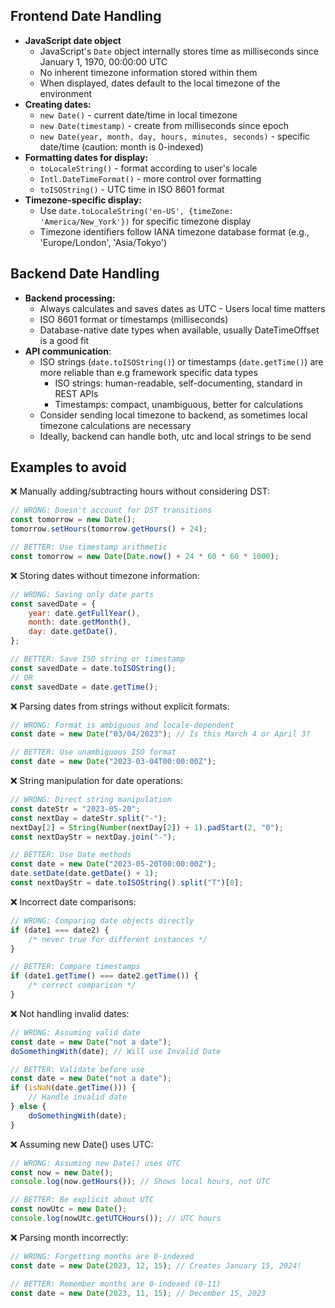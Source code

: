 ## Frontend Date Handling

-   **JavaScript date object**
    -   JavaScript's `Date` object internally stores time as milliseconds since January 1, 1970, 00:00:00 UTC
    -   No inherent timezone information stored within them
    -   When displayed, dates default to the local timezone of the environment
-   **Creating dates:**
    -   `new Date()` - current date/time in local timezone
    -   `new Date(timestamp)` - create from milliseconds since epoch
    -   `new Date(year, month, day, hours, minutes, seconds)` - specific date/time (caution: month is 0-indexed)
-   **Formatting dates for display:**
    -   `toLocaleString()` - format according to user's locale
    -   `Intl.DateTimeFormat()` - more control over formatting
    -   `toISOString()` - UTC time in ISO 8601 format
-   **Timezone-specific display:**
    -   Use `date.toLocaleString('en-US', {timeZone: 'America/New_York'})` for specific timezone display
    -   Timezone identifiers follow IANA timezone database format (e.g., 'Europe/London', 'Asia/Tokyo')

## Backend Date Handling

-   **Backend processing:**
    -   Always calculates and saves dates as UTC - Users local time matters
    -   ISO 8601 format or timestamps (milliseconds)
    -   Database-native date types when available, usually DateTimeOffset is a good fit
-   **API communication**:
    -   ISO strings (`date.toISOString()`) or timestamps (`date.getTime()`) are more reliable than e.g framework specific data types
        -   ISO strings: human-readable, self-documenting, standard in REST APIs
        -   Timestamps: compact, unambiguous, better for calculations
    -   Consider sending local timezone to backend, as sometimes local timezone calculations are necessary
    -   Ideally, backend can handle both, utc and local strings to be send

## Examples to avoid

❌ Manually adding/subtracting hours without considering DST:

```javascript
// WRONG: Doesn't account for DST transitions
const tomorrow = new Date();
tomorrow.setHours(tomorrow.getHours() + 24);

// BETTER: Use timestamp arithmetic
const tomorrow = new Date(Date.now() + 24 * 60 * 60 * 1000);
```

❌ Storing dates without timezone information:

```javascript
// WRONG: Saving only date parts
const savedDate = {
	year: date.getFullYear(),
	month: date.getMonth(),
	day: date.getDate(),
};

// BETTER: Save ISO string or timestamp
const savedDate = date.toISOString();
// OR
const savedDate = date.getTime();
```

❌ Parsing dates from strings without explicit formats:

```javascript
// WRONG: Format is ambiguous and locale-dependent
const date = new Date("03/04/2023"); // Is this March 4 or April 3?

// BETTER: Use unambiguous ISO format
const date = new Date("2023-03-04T00:00:00Z");
```

❌ String manipulation for date operations:

```javascript
// WRONG: Direct string manipulation
const dateStr = "2023-05-20";
const nextDay = dateStr.split("-");
nextDay[2] = String(Number(nextDay[2]) + 1).padStart(2, "0");
const nextDayStr = nextDay.join("-");

// BETTER: Use Date methods
const date = new Date("2023-05-20T00:00:00Z");
date.setDate(date.getDate() + 1);
const nextDayStr = date.toISOString().split("T")[0];
```

❌ Incorrect date comparisons:

```javascript
// WRONG: Comparing date objects directly
if (date1 === date2) {
	/* never true for different instances */
}

// BETTER: Compare timestamps
if (date1.getTime() === date2.getTime()) {
	/* correct comparison */
}
```

❌ Not handling invalid dates:

```javascript
// WRONG: Assuming valid date
const date = new Date("not a date");
doSomethingWith(date); // Will use Invalid Date

// BETTER: Validate before use
const date = new Date("not a date");
if (isNaN(date.getTime())) {
	// Handle invalid date
} else {
	doSomethingWith(date);
}
```

❌ Assuming new Date() uses UTC:

```javascript
// WRONG: Assuming new Date() uses UTC
const now = new Date();
console.log(now.getHours()); // Shows local hours, not UTC

// BETTER: Be explicit about UTC
const nowUtc = new Date();
console.log(nowUtc.getUTCHours()); // UTC hours
```

❌ Parsing month incorrectly:

```javascript
// WRONG: Forgetting months are 0-indexed
const date = new Date(2023, 12, 15); // Creates January 15, 2024!

// BETTER: Remember months are 0-indexed (0-11)
const date = new Date(2023, 11, 15); // December 15, 2023
```
